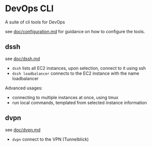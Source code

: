 # DevOps CLI

A suite of cli tools for DevOps

see [doc/configuration.md](doc/configuration.md) for guidance on how to configure the tools.

## dssh

see [doc/dssh.md](./doc/dssh.md)

- `dssh` lists all EC2 instances, upon selection, connect to it using ssh
- `dssh loadbalancer` connects to the EC2 instance with the name loadbalancer

Advanced usages:

- connecting to multiple instances at once, using tmux
- run local commands, templated from selected instance information

## dvpn

see [doc/dvpn.md](./doc/dvpn.md)

- `dvpn` connect to the VPN (Tunnelblick)
 